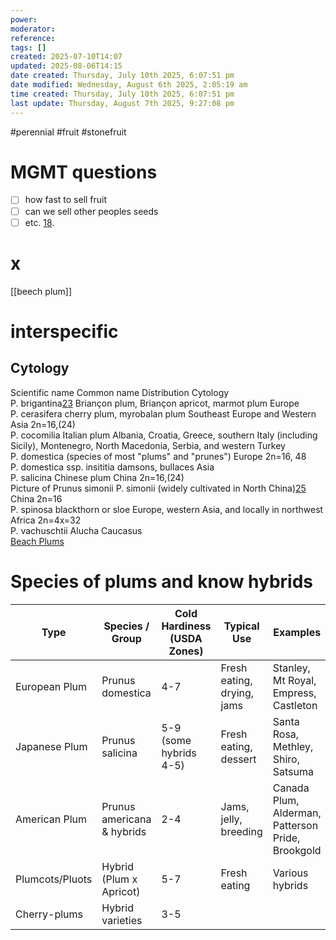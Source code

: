 ```yaml
---
power: 
moderator: 
reference: 
tags: []
created: 2025-07-10T14:07
updated: 2025-08-06T14:15
date created: Thursday, July 10th 2025, 6:07:51 pm
date modified: Wednesday, August 6th 2025, 2:05:19 am
time created: Thursday, July 10th 2025, 6:07:51 pm
last update: Thursday, August 7th 2025, 9:27:08 pm
---
```

#perennial #fruit #stonefruit

# MGMT questions
- [ ] how fast to sell fruit
- [ ] can we sell other peoples seeds
- [ ] etc.
[1](https://www.yankeedirt.com/blog/15-fruit-trees-plants-cold-hardy-to-zone-3/)[8](https://brightlanegardens.com/edible-garden/berries-fruit/best-fruit-trees-zone-3/).
# x
[[beech plum]]

# interspecific

## Cytology


Scientific name Common name Distribution Cytology  
P. brigantina[23](https://localhost/tiki-26.2/23) Briançon plum, Briançon apricot, marmot plum Europe  
P. cerasifera cherry plum, myrobalan plum Southeast Europe and Western Asia 2n=16,(24)  
P. cocomilia Italian plum Albania, Croatia, Greece, southern Italy (including Sicily), Montenegro, North Macedonia, Serbia, and western Turkey  
P. domestica (species of most "plums" and "prunes") Europe 2n=16, 48  
P. domestica ssp. insititia damsons, bullaces Asia  
P. salicina Chinese plum China 2n=16,(24)  
Picture of Prunus simonii P. simonii (widely cultivated in North China)[25](https://localhost/tiki-26.2/25) China 2n=16  
P. spinosa blackthorn or sloe Europe, western Asia, and locally in northwest Africa 2n=4x=32  
P. vachuschtii Alucha Caucasus  
[Beach Plums](https://localhost/tiki-26.2/tiki-editpage.php?page=Prunus+maritima)

# Species of plums and know hybrids

| Type            | Species / Group            | Cold Hardiness (USDA Zones) | Typical Use                | Examples                                          |
| --------------- | -------------------------- | --------------------------- | -------------------------- | ------------------------------------------------- |
| European Plum   | Prunus domestica           | 4-7                         | Fresh eating, drying, jams | Stanley, Mt Royal, Empress, Castleton             |
| Japanese Plum   | Prunus salicina            | 5-9 (some hybrids 4-5)      | Fresh eating, dessert      | Santa Rosa, Methley, Shiro, Satsuma               |
| American Plum   | Prunus americana & hybrids | 2-4                         | Jams, jelly, breeding      | Canada Plum, Alderman, Patterson Pride, Brookgold |
| Plumcots/Pluots | Hybrid (Plum x Apricot)    | 5-7                         | Fresh eating               | Various hybrids                                   |
| Cherry-plums    | Hybrid varieties           | 3-5                         |                            |                                                   |
